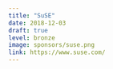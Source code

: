 ```yaml
---
title: "SuSE"
date: 2018-12-03
draft: true
level: bronze
image: sponsors/suse.png
link: https://www.suse.com/
---
```



